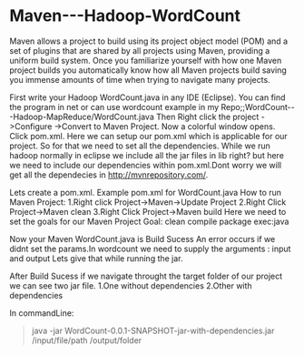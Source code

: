 Maven---Hadoop-WordCount
========================
Maven allows a project to build using its project object model (POM) and a set of plugins that are shared by all projects using Maven, providing a uniform build system. Once you familiarize yourself with how one Maven project builds you automatically know how all Maven projects build saving you immense amounts of time when trying to navigate many projects.

First write your Hadoop WordCount.java in any IDE (Eclipse). You can find the program in net or can use wordcount example in my Repo;;WordCount---Hadoop-MapReduce/WordCount.java
Then Right click the project ->Configure ->Convert to Maven Project.
Now a colorful window opens. Click pom.xml.
Here we can setup our pom.xml which is applicable for our project.
So for that we need to set all the dependencies.
While we run hadoop normally in eclipse we include all the jar files in lib right? but here we need to include our dependencies within pom.xml.Dont worry we will get all the dependecies in http://mvnrepository.com/.

Lets create a pom.xml. Example pom.xml for WordCount.java
How to run Maven Project:
1.Right click Project->Maven->Update Project
2.Right Click Project->Maven clean
3.Right Click Project->Maven build
   Here we need to set the goals for our Maven Project
Goal: clean compile package exec:java

Now your Maven WordCount.java is Build Sucess
An error occurs if we didnt set the params.In wordcount we need to supply the arguments : input and output
Lets give that while running the jar.

After Build Sucess if we navigate throught the target folder of our project we can see two jar file.
1.One without dependencies
2.Other with dependencies


In commandLine:
>java -jar WordCount-0.0.1-SNAPSHOT-jar-with-dependencies.jar /input/file/path /output/folder
